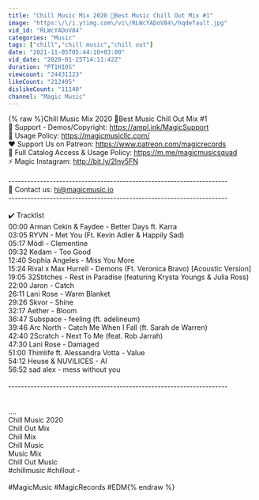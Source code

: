 ```yaml
---
title: "Chill Music Mix 2020 🍃Best Music Chill Out Mix #1"
image: "https:\/\/i.ytimg.com\/vi\/RLWcYADoV84\/hqdefault.jpg"
vid_id: "RLWcYADoV84"
categories: "Music"
tags: ["chill","chill music","chill out"]
date: "2021-11-05T05:44:10+03:00"
vid_date: "2020-01-25T14:11:42Z"
duration: "PT1H10S"
viewcount: "24431123"
likeCount: "212495"
dislikeCount: "11140"
channel: "Magic Music"
---
```

{% raw %}Chill Music Mix 2020 🍃Best Music Chill Out Mix #1<br />💁 Support - Demos/Copyright: <a rel="nofollow" target="blank" href="https://ampl.ink/MagicSupport">https://ampl.ink/MagicSupport</a><br />🚀  Usage Policy: <a rel="nofollow" target="blank" href="https://magicmusicllc.com/">https://magicmusicllc.com/</a><br />❤️  Support Us on Patreon: <a rel="nofollow" target="blank" href="https://www.patreon.com/magicrecords">https://www.patreon.com/magicrecords</a><br />🚀 Full Catalog Access &amp; Usage Policy: <a rel="nofollow" target="blank" href="https://m.me/magicmusicsquad">https://m.me/magicmusicsquad</a><br />⚡  Magic Instagram: <a rel="nofollow" target="blank" href="http://bit.ly/2Iny5FN">http://bit.ly/2Iny5FN</a><br /><br />---------------------------------------------------------------------<br />📧 Contact us: hi@magicmusic.io <br />---------------------------------------------------------------------<br /><br />✔️ Tracklist<br />00:00 Arman Cekin &amp; Faydee - Better Days ft. Karra  <br />03:05 RYVN - Met You (Ft. Kevin Adler &amp; Happily Sad) <br />05:17 Módl - Clementine <br />09:32 Kedam - Too Good <br />12:40 Sophia Angeles - Miss You More <br />15:24 Rival x Max Hurrell - Demons (Ft. Veronica Bravo) [Acoustic Version] <br />19:05 32Stitches - Rest in Paradise (featuring Krysta Youngs &amp; Julia Ross)  <br />22:00 Jaron - Catch <br />26:11 Lani Rose - Warm Blanket <br />29:26 Skvor - Shine <br />32:17 Aether - Bloom  <br />36:47 Subspace - feeling (ft. adelineum)  <br />39:46 Arc North - Catch Me When I Fall (ft. Sarah de Warren) <br />42:40 2Scratch - Next To Me (feat. Rob Jarrah) <br />47:30 Lani Rose - Damaged <br />51:00 Thimlife ft. Alessandra Votta - Value <br />54:12 Heuse &amp; NUVILICES - AI  <br />56:52 sad alex - mess without you <br /><br />---------------------------------------------------------------------<br /><br /><br />....<br />Chill Music 2020<br />Chill Out Mix<br />Chill Mix<br />Chill Music<br />Music Mix<br />Chill Out Music<br />#chillmusic #chillout -<br /><br />#MagicMusic #MagicRecords #EDM{% endraw %}
